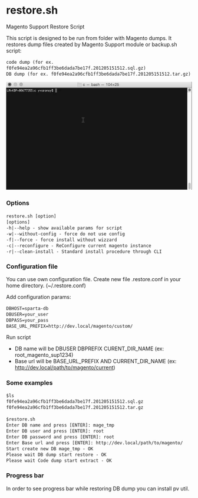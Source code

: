 # restore.sh
Magento Support Restore Script

This script is designed to be run from folder with Magento dumps.
It restores dump files created by Magento Support module or backup.sh script:
```
code dump (for ex. f0fe94ea2a96cfb1ff3be6dada7be17f.201205151512.sql.gz)
DB dump (for ex. f0fe94ea2a96cfb1ff3be6dada7be17f.201205151512.tar.gz)
```
![Image of Yaktocat](https://github.com/yvoronoy/ReadmeMedia/blob/master/restore.sh.gif)

### Options
```
restore.sh [option]
[options]
-h|--help - show available params for script
-w|--without-config - force do not use config
-f|--force - force install without wizzard
-c|--reconfigure - ReConfigure current magento instance
-r|--clean-install - Standard install procedure through CLI
```

### Configuration file
You can use own configuration file.
Create new file .restore.conf in your home directory. (~/.restore.conf)

Add configuration params:
```
DBHOST=sparta-db
DBUSER=your_user
DBPASS=your_pass
BASE_URL_PREFIX=http://dev.local/magento/custom/
```
Run script

- DB name will be DBUSER DBPREFIX CURENT_DIR_NAME (ex: root_magento_sup1234) 
- Base url will be BASE_URL_PREFIX AND CURRENT_DIR_NAME (ex: http://dev.local/path/to/magento/current)

### Some examples
```
$ls
f0fe94ea2a96cfb1ff3be6dada7be17f.201205151512.sql.gz  f0fe94ea2a96cfb1ff3be6dada7be17f.201205151512.tar.gz

$restore.sh
Enter DB name and press [ENTER]: mage_tmp
Enter DB user and press [ENTER]: root
Enter DB password and press [ENTER]: root
Enter Base url and press [ENTER]: http://dev.local/path/to/magento/
Start create new DB mage_tmp - OK
Please wait DB dump start restore - OK
Please wait Code dump start extract - OK
```
### Progress bar
In order to see progress bar while restoring DB dump you can install pv util.
